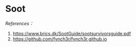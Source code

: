 # Soot

*References：*
1. https://www.brics.dk/SootGuide/sootsurvivorsguide.pdf
2. https://github.com/fynch3r/fynch3r.github.io
